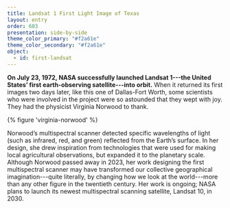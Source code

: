 ```yaml
---
title: Landsat 1 First Light Image of Texas
layout: entry
order: 603
presentation: side-by-side
theme_color_primary: "#f2a61e"
theme_color_secondary: "#f2a61e"
object:
  - id: first-landsat
---
```


**On July 23, 1972, NASA successfully launched Landsat 1---the United States’ first earth-observing satellite---into orbit.** When it returned its first images two days later, like this one of Dallas-Fort Worth, some scientists who were involved in the project were so astounded that they wept with joy. They had the physicist Virginia Norwood to thank.

{% figure 'virginia-norwood' %}

Norwood’s multispectral scanner detected specific wavelengths of light (such as infrared, red, and green) reflected from the Earth’s surface. In her design, she drew inspiration from technologies that were used for making local agricultural observations, but expanded it to the planetary scale. Although Norwood passed away in 2023, her work designing the first multispectral scanner may have transformed our collective geographical imagination---quite literally, by changing how we look at the world---more than any other figure in the twentieth century. Her work is ongoing; NASA plans to launch its newest multispectral scanning satellite, Landsat 10, in 2030.
